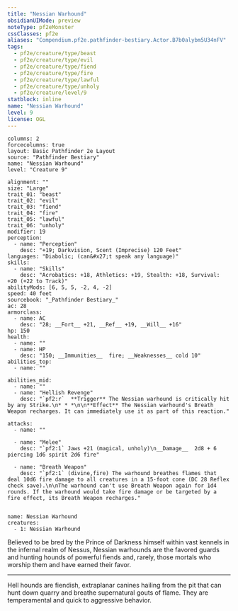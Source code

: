 ```yaml
---
title: "Nessian Warhound"
obsidianUIMode: preview
noteType: pf2eMonster
cssClasses: pf2e
aliases: "Compendium.pf2e.pathfinder-bestiary.Actor.B7b0alybm5U34nFV" 
tags:
  - pf2e/creature/type/beast
  - pf2e/creature/type/evil
  - pf2e/creature/type/fiend
  - pf2e/creature/type/fire
  - pf2e/creature/type/lawful
  - pf2e/creature/type/unholy
  - pf2e/creature/level/9
statblock: inline
name: "Nessian Warhound"
level: 9
license: OGL
---
```


```statblock
columns: 2
forcecolumns: true
layout: Basic Pathfinder 2e Layout
source: "Pathfinder Bestiary"
name: "Nessian Warhound"
level: "Creature 9"

alignment: ""
size: "Large"
trait_01: "beast"
trait_02: "evil"
trait_03: "fiend"
trait_04: "fire"
trait_05: "lawful"
trait_06: "unholy"
modifier: 19
perception:
  - name: "Perception"
    desc: "+19; Darkvision, Scent (Imprecise) 120 Feet"
languages: "Diabolic; (can&#x27;t speak any language)"
skills:
  - name: "Skills"
    desc: "Acrobatics: +18, Athletics: +19, Stealth: +18, Survival: +20 (+22 to Track)"
abilityMods: [6, 5, 5, -2, 4, -2]
speed: 40 feet
sourcebook: "_Pathfinder Bestiary_"
ac: 28
armorclass:
  - name: AC
    desc: "28; __Fort__ +21, __Ref__ +19, __Will__ +16"
hp: 150
health:
  - name: ""
  - name: HP
    desc: "150; __Immunities__  fire; __Weaknesses__ cold 10"
abilities_top:
  - name: ""

abilities_mid:
  - name: ""
  - name: "Hellish Revenge"
    desc: "`pf2:r`  **Trigger** The Nessian warhound is critically hit by any Strike.\n* * *\n\n**Effect** The Nessian warhound's Breath Weapon recharges. It can immediately use it as part of this reaction."

attacks:
  - name: ""

  - name: "Melee"
    desc: "`pf2:1` Jaws +21 (magical, unholy)\n__Damage__  2d8 + 6 piercing 1d6 spirit 2d6 fire"

  - name: "Breath Weapon"
    desc: "`pf2:1` (divine,fire) The warhound breathes flames that deal 10d6 fire damage to all creatures in a 15-foot cone (DC 28 Reflex check save).\n\nThe warhound can't use Breath Weapon again for 1d4 rounds. If the warhound would take fire damage or be targeted by a fire effect, its Breath Weapon recharges."
 
```

```encounter-table
name: Nessian Warhound
creatures:
  - 1: Nessian Warhound
```



Believed to be bred by the Prince of Darkness himself within vast kennels in the infernal realm of Nessus, Nessian warhounds are the favored guards and hunting hounds of powerful fiends and, rarely, those mortals who worship them and have earned their favor.

* * *

Hell hounds are fiendish, extraplanar canines hailing from the pit that can hunt down quarry and breathe supernatural gouts of flame. They are temperamental and quick to aggressive behavior.

